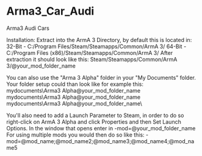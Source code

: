 Arma3_Car_Audi
==============

Arma3 Audi Cars

Installation:
Extract into the ArmA 3 Directory, by default this is located in:
32-Bit - C:/Program Files/Steam/Steamapps/Common/ArmA 3/
64-Bit - C:/Program Files (x86)/Steam/Steamapps/Common/ArmA 3/
After extraction it should look like this:
Steam/Steamapps/Common/ArmA 3/@your_mod_folder_name

You can also use the "Arma 3 Alpha" folder in your "My Documents" folder. Your folder setup could than look like for example this:
mydocuments\Arma3 Alpha\@your_mod_folder_name\
mydocuments\Arma3 Alpha\@your_mod_folder_name\
mydocuments\Arma3 Alpha\@your_mod_folder_name\

You'll also need to add a Launch Parameter to Steam, in order to do so right-click on ArmA 3 Alpha and click Properties and then Set Launch Options. In the window that opens enter in -mod=@your_mod_folder_name
For using multiple mods you would then do so like this:
-mod=@mod_name;@mod_name2;@mod_name3;@mod_name4;@mod_name5
